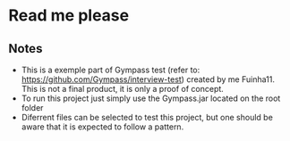 # Read me please

## Notes
- This is a exemple part of Gympass test (refer to: https://github.com/Gympass/interview-test) created by me Fuinha11. This is not a final product, it is only a proof of concept.
- To run this project just simply use the Gympass.jar located on the root folder
- Diferrent files can be selected to test this project, but one should be aware that it is expected to follow a pattern.
